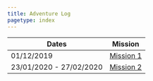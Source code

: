 ```yaml
---
title: Adventure Log
pagetype: index
---
```


| Dates                   | Mission                    |
| ----------------------- | -------------------------- |
| 01/12/2019              | [Mission 1](Mission1.html) |
| 23/01/2020 - 27/02/2020 | [Mission 2](Mission2.html) |
